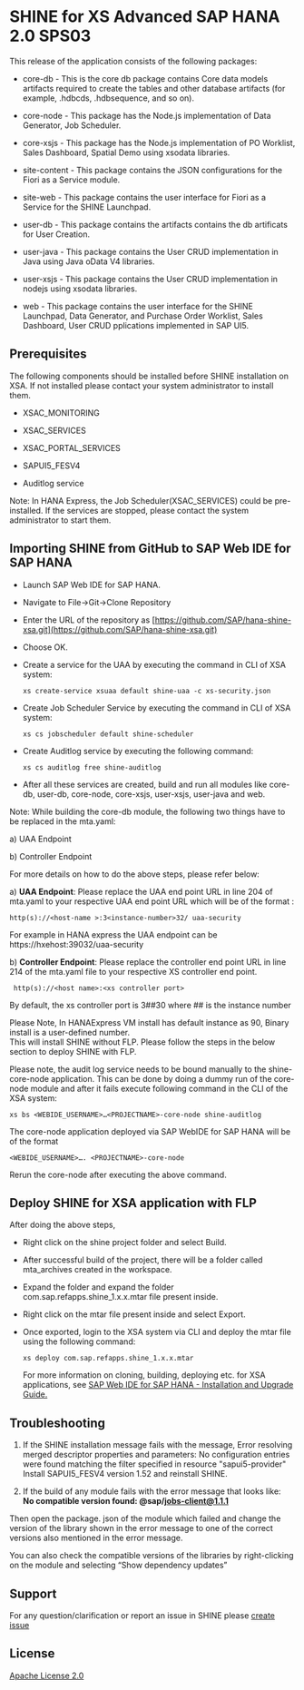 SHINE for XS Advanced SAP HANA 2.0 SPS03
===============
This release of the application consists of the following packages:



- core-db - This is the core db package contains Core data models artifacts required to create the tables and other database artifacts (for example, .hdbcds, .hdbsequence, and so on).


- core-node - This package has the Node.js implementation of Data Generator, Job Scheduler.

- core-xsjs - This package has the Node.js implementation of PO Worklist, Sales Dashboard, Spatial Demo using xsodata libraries.

- site-content - This package contains the JSON configurations for the Fiori as a Service module.

- site-web - This package contains the user interface for Fiori as a Service for the SHINE Launchpad.

- user-db - This package contains the artifacts contains the db artificats for User Creation. 

- user-java - This package contains the User CRUD implementation in Java using Java oData V4 libraries.

- user-xsjs - This package contains the User CRUD implementation in nodejs using xsodata libraries.

- web - This package contains the user interface for the SHINE Launchpad, Data Generator, and Purchase Order Worklist, Sales Dashboard, User CRUD pplications implemented in SAP UI5.

## Prerequisites
The following components should be installed before SHINE installation on XSA. If not installed please contact your system administrator to install them.

- XSAC_MONITORING   

- XSAC_SERVICES   

- XSAC_PORTAL_SERVICES

- SAPUI5_FESV4

- Auditlog service   

Note: In HANA Express, the Job Scheduler(XSAC_SERVICES) could be pre-installed.
If the services are stopped, please contact the system administrator to start them.

## Importing SHINE from GitHub to SAP Web IDE for SAP HANA

- Launch SAP Web IDE for SAP HANA.

- Navigate to File->Git->Clone Repository
- Enter the URL of the repository as [https://github.com/SAP/hana-shine-xsa.git](https://github.com/SAP/hana-shine-xsa.git)

- Choose OK.


- Create a service for the UAA by executing the command in CLI of XSA system:

    `xs create-service xsuaa default shine-uaa -c xs-security.json`

- Create Job Scheduler Service by executing the command in CLI of XSA system:
  
    `xs cs jobscheduler default shine-scheduler`
- Create Auditlog service by executing the following command:   

    `xs cs auditlog free shine-auditlog`

- 	After all these services are created, build and run all modules like core-db, user-db, core-node, core-xsjs, user-xsjs, user-java and web.



Note: While building the core-db module, the following two things have to be replaced in the mta.yaml:

a)	UAA Endpoint 

b)	Controller Endpoint

	
For more details on how to do the above steps, please refer below:
	
   a)	**UAA Endpoint**: Please replace the UAA end point URL in line 204 of mta.yaml to your respective UAA end point URL which will    be of the format :

   `http(s)://<host-name >:3<instance-number>32/ uaa-security`

   For example in HANA express the UAA endpoint can be https://hxehost:39032/uaa-security

   b)   **Controller Endpoint**: Please replace the controller end point URL in line 214 of the mta.yaml file to your respective XS controller end point.
   
   ` http(s)://<host name>:<xs controller port>`

   By default, the xs controller port is 3##30 where ## is the instance number

   Please Note, In HANAExpress VM install has default instance as 90, Binary install is a user-defined number.   
   This will install SHINE without FLP. Please follow the steps in the below section to deploy SHINE with FLP.

Please note, the audit log service needs to be bound manually to the shine-core-node
application. This can be done by doing a dummy run of the core-node module and after it fails
execute following command in the CLI of the XSA system:

`xs bs <WEBIDE_USERNAME>…<PROJECTNAME>-core-node shine-auditlog`

The core-node application deployed via SAP WebIDE for SAP HANA will be of the format  

`<WEBIDE_USERNAME>…. <PROJECTNAME>-core-node`

Rerun the core-node after executing the above command. 

## Deploy SHINE for XSA application with FLP  ##

After doing the above steps,

- Right click on the shine project folder and select Build.
- After successful build of the project, there will be a folder called mta_archives created in the workspace.
- Expand the folder and expand the folder com.sap.refapps.shine_1.x.x.mtar file present inside.
- Right click on the mtar file present inside and select Export.
- Once exported, login to the XSA system via CLI and deploy the mtar file using the following command:
    
    `xs deploy com.sap.refapps.shine_1.x.x.mtar`
    


   For more information on cloning, building, deploying etc. for XSA applications, see [SAP Web IDE for SAP HANA - Installation and  Upgrade Guide. ](https://help.sap.com/viewer/4505d0bdaf4948449b7f7379d24d0f0d/2.0.03/en-US/0a1c5d829a074a8a889acd2ace444042.html)




## Troubleshooting

1. If the SHINE installation message fails with the message, 
Error resolving merged descriptor properties and parameters: No configuration entries were found matching the filter specified in resource "sapui5-provider" 
Install SAPUI5_FESV4 version 1.52 and reinstall SHINE.

2. If the build of any module fails with the error message that looks like:   
   **No compatible version found: @sap/jobs-client@1.1.1**

Then open the package. json of the module which failed and change the version of the library shown in the error message to one of the correct versions also mentioned in the error message.

You can also check the compatible versions of the libraries by right-clicking on the module and selecting “Show dependency updates”



## Support
For any question/clarification or report an issue in SHINE please [create issue](https://github.com/sap/hana-shine-xsa/issues/new/)

## License
[Apache License 2.0](LICENSE)
